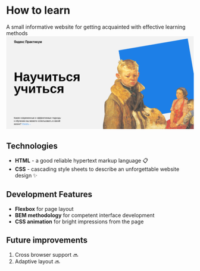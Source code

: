 # How to learn
A small informative website for getting acquainted with effective learning methods
![Project presentation](./images/project-presentation.png)

## Technologies
- **HTML** - a good reliable hypertext markup language 📋
- **CSS** - cascading style sheets to describe an unforgettable website design ✨

## Development Features
- **Flexbox** for page layout
- **BEM methodology** for competent interface development
- **CSS animation** for bright impressions from the page

## Future improvements
1. Cross browser support 🔜
2. Adaptive layout 🔜
